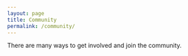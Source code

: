 ```yaml
---
layout: page
title: Community
permalink: /community/
---
```

There are many ways to get involved and join the community.
